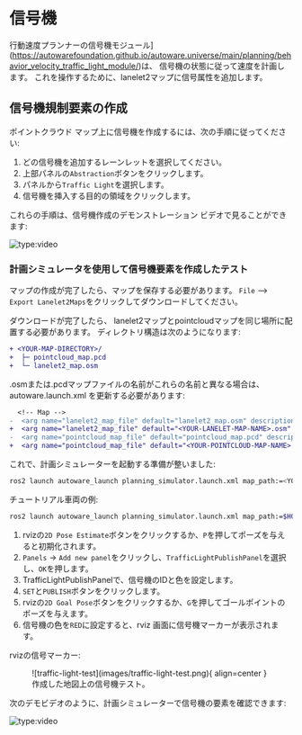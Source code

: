 # 信号機

行動速度プランナーの信号機モジュール](https://autowarefoundation.github.io/autoware.universe/main/planning/behavior_velocity_traffic_light_module/)は、
信号機の状態に従って速度を計画します。
これを操作するために、lanelet2マップに信号属性を追加します。

## 信号機規制要素の作成

ポイントクラウド マップ上に信号機を作成するには、次の手順に従ってください:

1. どの信号機を追加するレーンレットを選択してください。
2. 上部パネルの`Abstraction`ボタンをクリックします。
3. パネルから`Traffic Light`を選択します。
4. 信号機を挿入する目的の領域をクリックします。

これらの手順は、信号機作成のデモンストレーション ビデオで見ることができます:

![type:video](https://youtube.com/embed/P3xcayPkTOg)

### 計画シミュレータを使用して信号機要素を作成したテスト

マップの作成が完了したら、マップを保存する必要があります。
`File` --> `Export Lanelet2Maps`をクリックしてダウンロードしてください。

ダウンロードが完了したら、
lanelet2マップとpointcloudマップを同じ場所に配置する必要があります。
ディレクトリ構造は次のようになります:

```diff
+ <YOUR-MAP-DIRECTORY>/
+  ├─ pointcloud_map.pcd
+  └─ lanelet2_map.osm
```

.osmまたは.pcdマップファイルの名前がこれらの名前と異なる場合は、
autoware.launch.xml を更新する必要があります:

```diff
  <!-- Map -->
-  <arg name="lanelet2_map_file" default="lanelet2_map.osm" description="lanelet2 map file name"/>
+  <arg name="lanelet2_map_file" default="<YOUR-LANELET-MAP-NAME>.osm" description="lanelet2 map file name"/>
-  <arg name="pointcloud_map_file" default="pointcloud_map.pcd" description="pointcloud map file name"/>
+  <arg name="pointcloud_map_file" default="<YOUR-POINTCLOUD-MAP-NAME>.pcd" description="pointcloud map file name"/>
```

これで、計画シミュレーターを起動する準備が整いました:

```bash
ros2 launch autoware_launch planning_simulator.launch.xml map_path:=<YOUR-MAP-FOLDER-DIR> vehicle_model:=<YOUR-VEHICLE-MODEL> sensor_model:=<YOUR-SENSOR-KIT>
```

チュートリアル車両の例:

```bash
ros2 launch autoware_launch planning_simulator.launch.xml map_path:=$HOME/Files/autoware_map/tutorial_map/ vehicle_model:=tutorial_vehicle sensor_model:=tutorial_vehicle_sensor_kit vehicle_id:=tutorial_vehicle
```

1. rvizの`2D Pose Estimate`ボタンをクリックするか、`P`を押してポーズを与えると初期化されます。
2. `Panels` -> `Add new panel`をクリックし、`TrafficLightPublishPanel`を選択し、`OK`を押します。
3. TrafficLightPublishPanelで、信号機のIDと色を設定します。
4. `SET`と`PUBLISH`ボタンをクリックします。
5. rvizの`2D Goal Pose`ボタンをクリックするか、`G`を押してゴールポイントのポーズを与えます。
6. 信号機の色を`RED`に設定すると、rviz 画面に信号機マーカーが表示されます。

rvizの信号マーカー:

<figure markdown>
  ![traffic-light-test](images/traffic-light-test.png){ align=center }
  <figcaption>
    作成した地図上の信号機テスト。
  </figcaption>
</figure>

次のデモビデオのように、計画シミュレーターで信号機の要素を確認できます:

![type:video](https://youtube.com/embed/AaFT24uqbJk)
